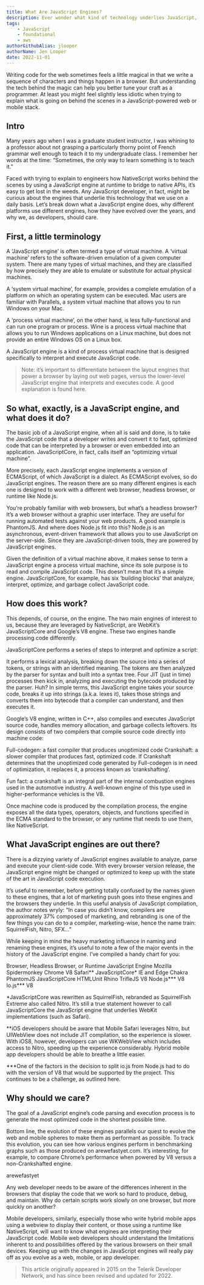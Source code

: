 ```yaml
---
title: What Are JavaScript Engines?
description: Ever wonder what kind of technology underlies JavaScript, the language of the web? Learn about the history and evolution of the JavaScript's core.
tags:
    - JavaScript
    - foundational
    - aws
authorGithubAlias: jlooper
authorName: Jen Looper
date: 2022-11-01
---
```


Writing code for the web sometimes feels a little magical in that we write a sequence of characters and things happen in a browser. But understanding the tech behind the magic can help you better tune your craft as a programmer. At least you might feel slightly less idiotic when trying to explain what is going on behind the scenes in a JavaScript-powered web or mobile stack.

## Intro

Many years ago when I was a graduate student instructor, I was whining to a professor about not grasping a particularly thorny point of French grammar well enough to teach it to my undergraduate class. I remember her words at the time: “Sometimes, the only way to learn something is to teach it.”

Faced with trying to explain to engineers how NativeScript works behind the scenes by using a JavaScript engine at runtime to bridge to native APIs, it’s easy to get lost in the weeds. Any JavaScript developer, in fact, might be curious about the engines that underlie this technology that we use on a daily basis. Let’s break down what a JavaScript engine does, why different platforms use different engines, how they have evolved over the years, and why we, as developers, should care.

## First, a little terminology

A ‘JavaScript engine’ is often termed a type of virtual machine. A ‘virtual machine’ refers to the software-driven emulation of a given computer system. There are many types of virtual machines, and they are classified by how precisely they are able to emulate or substitute for actual physical machines.

A ‘system virtual machine’, for example, provides a complete emulation of a platform on which an operating system can be executed. Mac users are familiar with Parallels, a system virtual machine that allows you to run Windows on your Mac.

A ‘process virtual machine’, on the other hand, is less fully-functional and can run one program or process. Wine is a process virtual machine that allows you to run Windows applications on a Linux machine, but does not provide an entire Windows OS on a Linux box.

A JavaScript engine is a kind of process virtual machine that is designed specifically to interpret and execute JavaScript code.

> Note: it’s important to differentiate between the layout engines that power a browser by laying out web pages, versus the lower-level JavaScript engine that interprets and executes code. A good explanation is found here.

## So what, exactly, is a JavaScript engine, and what does it do?

The basic job of a JavaScript engine, when all is said and done, is to take the JavaScript code that a developer writes and convert it to fast, optimized code that can be interpreted by a browser or even embedded into an application. JavaScriptCore, in fact, calls itself an “optimizing virtual machine”.

More precisely, each JavaScript engine implements a version of ECMAScript, of which JavaScript is a dialect. As ECMAScript evolves, so do JavaScript engines. The reason there are so many different engines is each one is designed to work with a different web browser, headless browser, or runtime like Node.js.

You’re probably familiar with web browsers, but what’s a headless browser? It’s a web browser without a graphic user interface. They are useful for running automated tests against your web products. A good example is PhantomJS. And where does Node.js fit into this? Node.js is an asynchronous, event-driven framework that allows you to use JavaScript on the server-side. Since they are JavaScript-driven tools, they are powered by JavaScript engines.

Given the definition of a virtual machine above, it makes sense to term a JavaScript engine a process virtual machine, since its sole purpose is to read and compile JavaScript code. This doesn’t mean that it’s a simple engine. JavaScriptCore, for example, has six ‘building blocks’ that analyze, interpret, optimize, and garbage collect JavaScript code.

## How does this work?

This depends, of course, on the engine. The two main engines of interest to us, because they are leveraged by NativeScript, are WebKit’s JavaScriptCore and Google’s V8 engine. These two engines handle processing code differently.

JavaScriptCore performs a series of steps to interpret and optimize a script:

It performs a lexical analysis, breaking down the source into a series of tokens, or strings with an identified meaning.
The tokens are then analyzed by the parser for syntax and built into a syntax tree.
Four JIT (just in time) processes then kick in, analyzing and executing the bytecode produced by the parser.
Huh? In simple terms, this JavaScript engine takes your source code, breaks it up into strings (a.k.a. lexes it), takes those strings and converts them into bytecode that a compiler can understand, and then executes it.

Google’s V8 engine, written in C++, also compiles and executes JavaScript source code, handles memory allocation, and garbage collects leftovers. Its design consists of two compilers that compile source code directly into machine code:

Full-codegen: a fast compiler that produces unoptimized code
Crankshaft: a slower compiler that produces fast, optimized code.
If Crankshaft determines that the unoptimized code generated by Full-codegen is in need of optimization, it replaces it, a process known as ‘crankshafting’.

Fun fact: a crankshaft is an integral part of the internal combustion engines used in the automotive industry. A well-known engine of this type used in higher-performance vehicles is the V8.

Once machine code is produced by the compilation process, the engine exposes all the data types, operators, objects, and functions specified in the ECMA standard to the browser, or any runtime that needs to use them, like NativeScript.

## What JavaScript engines are out there?

There is a dizzying variety of JavaScript engines available to analyze, parse and execute your client-side code. With every browser version release, the JavaScript engine might be changed or optimized to keep up with the state of the art in JavaScript code execution.

It’s useful to remember, before getting totally confused by the names given to these engines, that a lot of marketing push goes into these engines and the browsers they underlie. In this useful analysis of JavaScript compilation, the author notes wryly: “In case you didn’t know, compilers are approximately 37% composed of marketing, and rebranding is one of the few things you can do to a compiler, marketing-wise, hence the name train: SquirrelFish, Nitro, SFX…”

While keeping in mind the heavy marketing influence in naming and renaming these engines, it’s useful to note a few of the major events in the history of the JavaScript engine. I’ve compiled a handy chart for you:

Browser, Headless Browser, or Runtime	JavaScript Engine
Mozilla	Spidermonkey
Chrome	V8
Safari**	JavaScriptCore*
IE and Edge	Chakra
PhantomJS	JavaScriptCore
HTMLUnit	Rhino
TrifleJS	V8
Node.js***	V8
Io.js***	V8

*JavaScriptCore was rewritten as SquirrelFish, rebranded as SquirrelFish Extreme also called Nitro. It’s still a true statement however to call JavaScriptCore the JavaScript engine that underlies WebKit implementations (such as Safari).

**iOS developers should be aware that Mobile Safari leverages Nitro, but UIWebView does not include JIT compilation, so the experience is slower. With iOS8, however, developers can use WKWebView which includes access to Nitro, speeding up the experience considerably. Hybrid mobile app developers should be able to breathe a little easier.

***One of the factors in the decision to split io.js from Node.js had to do with the version of V8 that would be supported by the project. This continues to be a challenge, as outlined here.

## Why should we care?

The goal of a JavaScript engine’s code parsing and execution process is to generate the most optimized code in the shortest possible time.

Bottom line, the evolution of these engines parallels our quest to evolve the web and mobile spheres to make them as performant as possible. To track this evolution, you can see how various engines perform in benchmarking graphs such as those produced on arewefastyet.com. It’s interesting, for example, to compare Chrome’s performance when powered by V8 versus a non-Crankshafted engine.

arewefastyet

Any web developer needs to be aware of the differences inherent in the browsers that display the code that we work so hard to produce, debug, and maintain. Why do certain scripts work slowly on one browser, but more quickly on another?

Mobile developers, similarly, especially those who write hybrid mobile apps using a webview to display their content, or those using a runtime like NativeScript, will want to know what engines are interpreting their JavaScript code. Mobile web developers should understand the limitations inherent to and possibilities offered by the various browsers on their small devices. Keeping up with the changes in JavaScript engines will really pay off as you evolve as a web, mobile, or app developer.

> This article originally appeared in 2015 on the Telerik Developer Network, and has since been revised and updated for 2022.